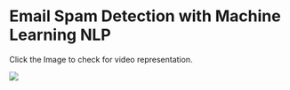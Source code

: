 # Email Spam Detection with Machine Learning NLP 

Click the Image to check for video representation. 

<html><a href="https://youtu.be/vdpCJsaA7ws"><img src="![EM](https://user-images.githubusercontent.com/118778677/225798918-538f95e9-b67b-4552-8d1e-7062f044ddd4.jpg)"></a></html>

